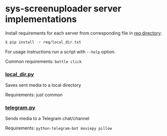 # sys-screenuploader server implementations

Install requirements for each server from corresponding file in [req directory](./req):

```bash
$ pip install -r req/local_dir.txt
```

For usage instructions run a script with `--help` option.

Common requirements: `bottle click`


### [local_dir.py](./local_dir.py)
Saves sent media to a local directory

Requirements: just common


### [telegram.py](./telegram.py)
Sends media to a Telegram chat/channel

Requirements: `python-telegram-bot moviepy pillow`

